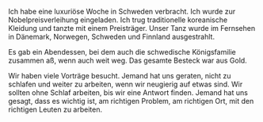 Ich habe eine luxuriöse Woche in Schweden verbracht. Ich wurde zur Nobelpreisverleihung eingeladen. Ich trug traditionelle koreanische Kleidung und tanzte mit einem Preisträger. Unser Tanz wurde im Fernsehen in Dänemark, Norwegen, Schweden und Finnland ausgestrahlt. 

Es gab ein Abendessen, bei dem auch die schwedische Königsfamilie zusammen aß, wenn auch weit weg. Das gesamte Besteck war aus Gold. 

Wir haben viele Vorträge besucht. Jemand hat uns geraten, nicht zu schlafen und weiter zu arbeiten, wenn wir neugierig auf etwas sind. Wir sollten ohne Schlaf arbeiten, bis wir eine Antwort finden. Jemand hat uns gesagt, dass es wichtig ist, am richtigen Problem, am richtigen Ort, mit den richtigen Leuten zu arbeiten.
